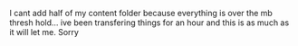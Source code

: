 I cant add half of my content folder because everything is over the mb thresh hold... ive been transfering things for an hour and this is as much as it will let me. Sorry

